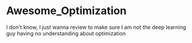 # Awesome_Optimization
I don't know, I just wanna review to make sure I am not the deep learning guy having no understanding about optimization
